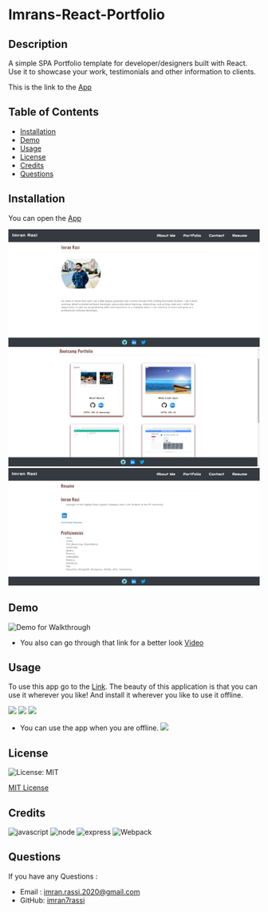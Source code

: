# Imrans-React-Portfolio

## Description

A simple SPA Portfolio template for developer/designers built with React. Use it to showcase your work, testimonials and other information to clients.

This is the link to the [App]()



## Table of Contents
* [Installation](#installation)
* [Demo](#demo)
* [Usage](#usage)
* [License](#license)
* [Credits](#credits)
* [Questions](#questions)

## Installation

You can open the [App](https://blooming-thicket-32337.herokuapp.com/)


![](./Assets/1.jpg)
![](./Assets/2.jpg)
![](./Assets/3.jpg)

## Demo

![Demo for Walkthrough](./Assets/demo.gif)



* You also can go through that link for a better look <a href="https://drive.google.com/file/d/1dCZZ9mnskBs4Y8FNng2e01TuQSryRjAO/view">Video</a>


## Usage 

To use this app go to the [Link](https://blooming-thicket-32337.herokuapp.com/). The beauty of this application is that you can use it wherever you like! And install it wherever you like to use it offline.

![](./Assets/screen%201.jpg) ![](./Assets/screen%202.jpg) ![](./Assets/screen%203.jpg) 

- You can use the app when you are offline. 
![](./Assets/offline.jpg)

## License

![License: MIT](https://img.shields.io/github/license/TheInfamousGrim/orm-e-commerce-back-end?color=yellow)

[MIT License](./LICENSE)

## Credits


![javascript](https://img.shields.io/badge/JavaScript-323330?style=for-the-badge&logo=javascript&logoColor=F7DF1E)
![node](https://img.shields.io/badge/Node.js-339933?style=for-the-badge&logo=nodedotjs&logoColor=white)
![express](https://img.shields.io/badge/Express.js-000000?style=for-the-badge&logo=express&logoColor=white)
![Webpack](https://img.shields.io/badge/Webpack-8DD6F9?style=for-the-badge&logo=Webpack&logoColor=white)


## Questions

If you have any Questions :
  * Email : imran.rassi.2020@gmail.com
  * GitHub: [imran7rassi](https://github.com/imran7rassi)
